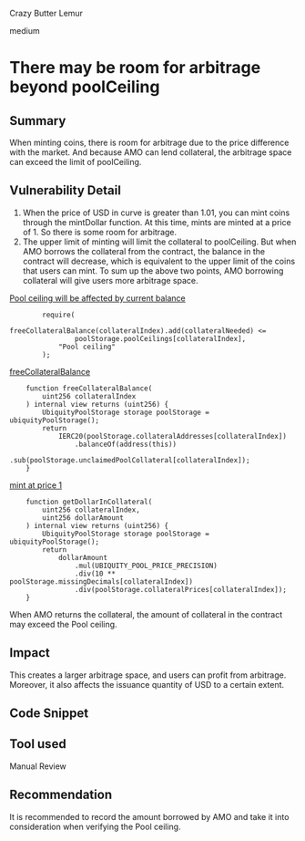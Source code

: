 Crazy Butter Lemur

medium

# There may be room for arbitrage beyond poolCeiling

## Summary
When minting coins, there is room for arbitrage due to the price difference with the market. And because AMO can lend collateral, the arbitrage space can exceed the limit of poolCeiling.

## Vulnerability Detail
1. When the price of USD in curve is greater than 1.01, you can mint coins through the mintDollar function. At this time, mints are minted at a price of 1. So there is some room for arbitrage.
2. The upper limit of minting will limit the collateral to poolCeiling. But when AMO borrows the collateral from the contract, the balance in the contract will decrease, which is equivalent to the upper limit of the coins that users can mint.
To sum up the above two points, AMO borrowing collateral will give users more arbitrage space.

[Pool ceiling will be affected by current balance](https://github.com/sherlock-audit/2023-12-ubiquity/blob/d9c39e8dfd5601e7e8db2e4b3390e7d8dff42a8e/ubiquity-dollar/packages/contracts/src/dollar/libraries/LibUbiquityPool.sol#L371C1-L376C1)
```soldiity
        require(
            freeCollateralBalance(collateralIndex).add(collateralNeeded) <=
                poolStorage.poolCeilings[collateralIndex],
            "Pool ceiling"
        );
```

[freeCollateralBalance](https://github.com/sherlock-audit/2023-12-ubiquity/blob/d9c39e8dfd5601e7e8db2e4b3390e7d8dff42a8e/ubiquity-dollar/packages/contracts/src/dollar/libraries/LibUbiquityPool.sol#L268C1-L276C6)
```solidity
    function freeCollateralBalance(
        uint256 collateralIndex
    ) internal view returns (uint256) {
        UbiquityPoolStorage storage poolStorage = ubiquityPoolStorage();
        return
            IERC20(poolStorage.collateralAddresses[collateralIndex])
                .balanceOf(address(this))
                .sub(poolStorage.unclaimedPoolCollateral[collateralIndex]);
    }
```

[mint at price 1](https://github.com/sherlock-audit/2023-12-ubiquity/blob/d9c39e8dfd5601e7e8db2e4b3390e7d8dff42a8e/ubiquity-dollar/packages/contracts/src/dollar/libraries/LibUbiquityPool.sol#L284C1-L295C1)
```solidity
    function getDollarInCollateral(
        uint256 collateralIndex,
        uint256 dollarAmount
    ) internal view returns (uint256) {
        UbiquityPoolStorage storage poolStorage = ubiquityPoolStorage();
        return
            dollarAmount
                .mul(UBIQUITY_POOL_PRICE_PRECISION)
                .div(10 ** poolStorage.missingDecimals[collateralIndex])
                .div(poolStorage.collateralPrices[collateralIndex]);
    }
```

When AMO returns the collateral, the amount of collateral in the contract may exceed the Pool ceiling.

## Impact
This creates a larger arbitrage space, and users can profit from arbitrage. Moreover, it also affects the issuance quantity of USD to a certain extent.

## Code Snippet

## Tool used

Manual Review

## Recommendation
It is recommended to record the amount borrowed by AMO and take it into consideration when verifying the Pool ceiling.
